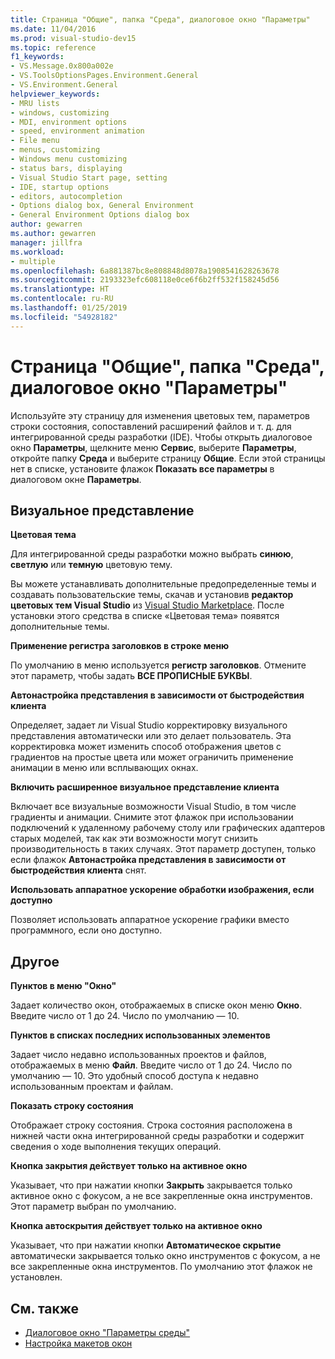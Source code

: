 ```yaml
---
title: Страница "Общие", папка "Среда", диалоговое окно "Параметры"
ms.date: 11/04/2016
ms.prod: visual-studio-dev15
ms.topic: reference
f1_keywords:
- VS.Message.0x800a002e
- VS.ToolsOptionsPages.Environment.General
- VS.Environment.General
helpviewer_keywords:
- MRU lists
- windows, customizing
- MDI, environment options
- speed, environment animation
- File menu
- menus, customizing
- Windows menu customizing
- status bars, displaying
- Visual Studio Start page, setting
- IDE, startup options
- editors, autocompletion
- Options dialog box, General Environment
- General Environment Options dialog box
author: gewarren
ms.author: gewarren
manager: jillfra
ms.workload:
- multiple
ms.openlocfilehash: 6a881387bc8e808848d8078a1908541628263678
ms.sourcegitcommit: 2193323efc608118e0ce6f6b2ff532f158245d56
ms.translationtype: HT
ms.contentlocale: ru-RU
ms.lasthandoff: 01/25/2019
ms.locfileid: "54928182"
---
```

# <a name="general-environment-options-dialog-box"></a>Страница "Общие", папка "Среда", диалоговое окно "Параметры"

Используйте эту страницу для изменения цветовых тем, параметров строки состояния, сопоставлений расширений файлов и т. д. для интегрированной среды разработки (IDE). Чтобы открыть диалоговое окно **Параметры**, щелкните меню **Сервис**, выберите **Параметры**, откройте папку **Среда** и выберите страницу **Общие**. Если этой страницы нет в списке, установите флажок **Показать все параметры** в диалоговом окне **Параметры**.

## <a name="visual-experience"></a>Визуальное представление

**Цветовая тема**

Для интегрированной среды разработки можно выбрать **синюю**, **светлую** или **темную** цветовую тему.

Вы можете устанавливать дополнительные предопределенные темы и создавать пользовательские темы, скачав и установив **редактор цветовых тем Visual Studio** из [Visual Studio Marketplace](https://marketplace.visualstudio.com/items?itemName=VisualStudioPlatformTeam.VisualStudio2017ColorThemeEditor). После установки этого средства в списке «Цветовая тема» появятся дополнительные темы.

**Применение регистра заголовков в строке меню**

По умолчанию в меню используется **регистр заголовков**. Отмените этот параметр, чтобы задать **ВСЕ ПРОПИСНЫЕ БУКВЫ**.

**Автонастройка представления в зависимости от быстродействия клиента**

Определяет, задает ли Visual Studio корректировку визуального представления автоматически или это делает пользователь. Эта корректировка может изменить способ отображения цветов с градиентов на простые цвета или может ограничить применение анимации в меню или всплывающих окнах.

**Включить расширенное визуальное представление клиента**

Включает все визуальные возможности Visual Studio, в том числе градиенты и анимации. Снимите этот флажок при использовании подключений к удаленному рабочему столу или графических адаптеров старых моделей, так как эти возможности могут снизить производительность в таких случаях. Этот параметр доступен, только если флажок **Автонастройка представления в зависимости от быстродействия клиента** снят.

**Использовать аппаратное ускорение обработки изображения, если доступно**

Позволяет использовать аппаратное ускорение графики вместо программного, если оно доступно.

## <a name="other"></a>Другое

**Пунктов в меню "Окно"**

Задает количество окон, отображаемых в списке окон меню **Окно**. Введите число от 1 до 24. Число по умолчанию — 10.

**Пунктов в списках последних использованных элементов**

Задает число недавно использованных проектов и файлов, отображаемых в меню **Файл**. Введите число от 1 до 24. Число по умолчанию — 10. Это удобный способ доступа к недавно использованным проектам и файлам.

**Показать строку состояния**

Отображает строку состояния. Строка состояния расположена в нижней части окна интегрированной среды разработки и содержит сведения о ходе выполнения текущих операций.

**Кнопка закрытия действует только на активное окно**

Указывает, что при нажатии кнопки **Закрыть** закрывается только активное окно с фокусом, а не все закрепленные окна инструментов. Этот параметр выбран по умолчанию.

**Кнопка автоскрытия действует только на активное окно**

Указывает, что при нажатии кнопки **Автоматическое скрытие** автоматически закрывается только окно инструментов с фокусом, а не все закрепленные окна инструментов. По умолчанию этот флажок не установлен.

## <a name="see-also"></a>См. также

- [Диалоговое окно "Параметры среды"](../../ide/reference/environment-options-dialog-box.md)
- [Настройка макетов окон](../../ide/customizing-window-layouts-in-visual-studio.md)